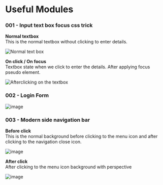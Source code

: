 # Useful Modules

### 001 - Input text box focus css trick

**Normal textbox** \
This is the normal textbox without clicking to enter details.

![Normal text box](https://github.com/t-sarthak/HTML-and-CSS-modules/assets/152780167/e269d2bb-33dc-4613-bf7a-21502c68dc3a)

**On click / On focus** \
Textbox state when we click to enter the details.
After applying focus pseudo element.

![Afterclicking on the textbox](https://github.com/t-sarthak/HTML-and-CSS-modules/assets/152780167/4183fdc7-4fc3-42a4-acf1-e4f1415c73f0)


### 002 - Login Form

![image](https://github.com/t-sarthak/HTML-and-CSS-modules/assets/152780167/1ccea838-1e0d-4f1d-b9da-2d1c53f999ea)


### 003 - Modern side navigation bar

**Before click** \
This is the normal background before clicking to the menu icon and after clicking to the navigation close icon.

![image](https://github.com/t-sarthak/HTML-and-CSS-modules/assets/152780167/9e2a8ae7-8dfa-42da-bfed-ce9de4a28965)

**After click** \
After clicking to the menu icon background with perspective

![image](https://github.com/t-sarthak/HTML-and-CSS-modules/assets/152780167/602123ed-95d2-4658-8772-f7f5639c1426)




